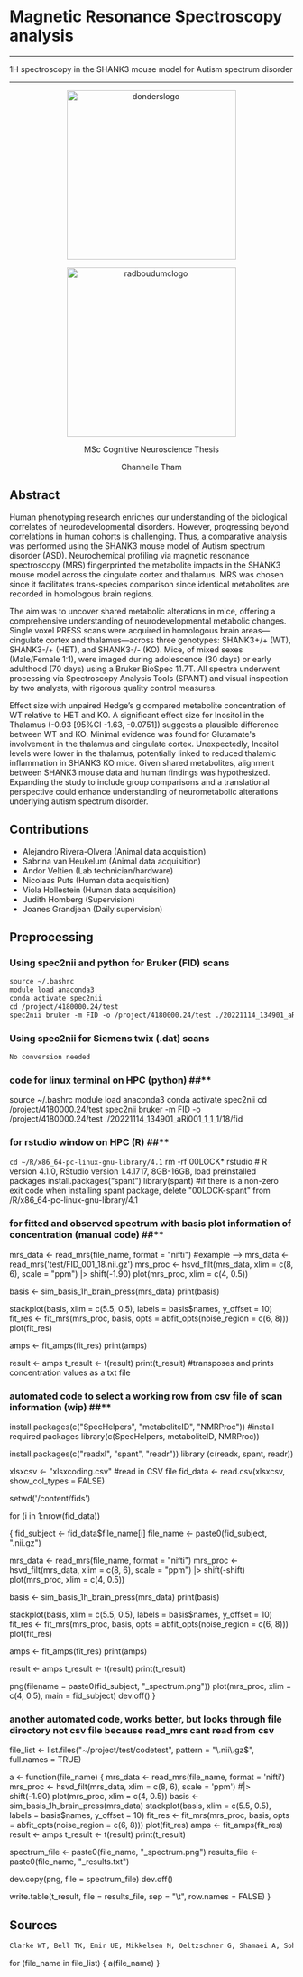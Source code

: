 # Magnetic Resonance Spectroscopy analysis

---
1H spectroscopy in the SHANK3 mouse model for Autism spectrum disorder 

---

<p align="center">
<img src= "https://www.smartnets-etn.eu/wp-content/uploads/2020/08/dondersru-1.png" 
alt="donderslogo" width=300>

<p align="center">
<img src="https://upload.wikimedia.org/wikipedia/commons/d/dd/Radboud_university_medical_center_logo.png?20170808070641" 
alt="radboudumclogo" width=300>
 
<p align="center">
MSc Cognitive Neuroscience Thesis
<p align="center" >Channelle Tham </p>
</p>

## Abstract
<!--- > [!IMPORTANT]\
> We ask that all users read our [legal disclaimer](https://github.com/simple-icons/simple-icons/blob/develop/DISCLAIMER.md) before using icons from Simple Icons. ---> 
Human phenotyping research enriches our understanding of the biological correlates of neurodevelopmental disorders. However, progressing beyond correlations in human cohorts is challenging. Thus, a comparative analysis was performed using the SHANK3 mouse model of Autism spectrum disorder (ASD). Neurochemical profiling via magnetic resonance spectroscopy (MRS) fingerprinted the metabolite impacts in the SHANK3 mouse model across the cingulate cortex and thalamus. MRS was chosen since it facilitates trans-species comparison since identical metabolites are recorded in homologous brain regions. 

The aim was to uncover shared metabolic alterations in mice, offering a comprehensive understanding of neurodevelopmental metabolic changes. Single voxel PRESS scans were acquired in homologous brain areas—cingulate cortex and thalamus—across three genotypes: SHANK3+/+ (WT), SHANK3-/+ (HET), and SHANK3-/- (KO). Mice, of mixed sexes (Male/Female 1:1), were imaged during adolescence (30 days) or early adulthood (70 days) using a Bruker BioSpec 11.7T. All spectra underwent processing via Spectroscopy Analysis Tools (SPANT) and visual inspection by two analysts, with rigorous quality control measures. 

Effect size with unpaired Hedge’s g compared metabolite concentration of WT relative to HET and KO. A significant effect size for Inositol in the Thalamus (-0.93 [95%CI -1.63, -0.0751]) suggests a plausible difference between WT and KO. Minimal evidence was found for Glutamate's involvement in the thalamus and cingulate cortex. Unexpectedly, Inositol levels were lower in the thalamus, potentially linked to reduced thalamic inflammation in SHANK3 KO mice. Given shared metabolites, alignment between SHANK3 mouse data and human findings was hypothesized. Expanding the study to include group comparisons and a translational perspective could enhance understanding of neurometabolic alterations underlying autism spectrum disorder.


## Contributions
<ul style=“list-style-type:circle”>
<li>  Alejandro Rivera-Olvera (Animal data acquisition)  </li>
<li> Sabrina van Heukelum (Animal data acquisition)  </li>
<li> Andor Veltien (Lab technician/hardware)  </li>
<li> Nicolaas Puts (Human data acquisition)  </li>
<li> Viola Hollestein (Human data acquisition)  </li>
<li> Judith Homberg (Supervision)  </li>
<li> Joanes Grandjean (Daily supervision)  </li>
</ul>

## Preprocessing

### Using spec2nii and python for Bruker (FID) scans 

```html
source ~/.bashrc
module load anaconda3
conda activate spec2nii
cd /project/4180000.24/test
spec2nii bruker -m FID -o /project/4180000.24/test ./20221114_134901_aRi001_1_1_1/18/fid
```

### Using spec2nii for Siemens twix (.dat) scans
```html
No conversion needed

```

### code for linux terminal on HPC (python) ##**
source ~/.bashrc
module load anaconda3
conda activate spec2nii
cd /project/4180000.24/test
spec2nii bruker -m FID -o /project/4180000.24/test ./20221114_134901_aRi001_1_1_1/18/fid

### for rstudio window on HPC (R) ##**
`cd ~/R/x86_64-pc-linux-gnu-library/4.1`
rm -rf 00LOCK*
rstudio # R version 4.1.0, RStudio version 1.4.1717, 8GB-16GB, load preinstalled packages 
install.packages(“spant”)
library(spant)
#if there is a non-zero exit code when installing spant package, delete "00LOCK-spant" from /R/x86_64-pc-linux-gnu-library/4.1

### for fitted and observed spectrum with basis plot information of concentration (manual code) ##**
  mrs_data <- read_mrs(file_name, format = "nifti") #example --> mrs_data <-     
  read_mrs('test/FID_001_18.nii.gz')
  mrs_proc <- hsvd_filt(mrs_data, xlim = c(8, 6), scale = "ppm") |> shift(-1.90)
  plot(mrs_proc, xlim = c(4, 0.5))

  basis <- sim_basis_1h_brain_press(mrs_data)
  print(basis)

  stackplot(basis, xlim = c(5.5, 0.5), labels = basis$names, y_offset = 10)
  fit_res <- fit_mrs(mrs_proc, basis, opts = abfit_opts(noise_region = c(6, 8)))
  plot(fit_res)

  amps <- fit_amps(fit_res)
  print(amps)

  result <- amps
  t_result <- t(result)
  print(t_result) #transposes and prints concentration values as a txt file 

### automated code to select a working row from csv file of scan information (wip) ##** 

install.packages(c("SpecHelpers", "metaboliteID", "NMRProc")) #install required packages 
library(c(SpecHelpers, metaboliteID, NMRProc))

install.packages(c("readxl", "spant", "readr"))
library (c(readx, spant, readr))

xlsxcsv <- "xlsxcoding.csv"  #read in CSV file
fid_data <- read.csv(xlsxcsv, show_col_types = FALSE)

setwd('/content/fids')

for (i in 1:nrow(fid_data))

 {
  fid_subject <- fid_data$file_name[i]
  file_name <- paste0(fid_subject, ".nii.gz")

  mrs_data <- read_mrs(file_name, format = "nifti")
  mrs_proc <- hsvd_filt(mrs_data, xlim = c(8, 6), scale = "ppm") |> shift(-shift)
  plot(mrs_proc, xlim = c(4, 0.5))

  basis <- sim_basis_1h_brain_press(mrs_data)
  print(basis)

  stackplot(basis, xlim = c(5.5, 0.5), labels = basis$names, y_offset = 10)
  fit_res <- fit_mrs(mrs_proc, basis, opts = abfit_opts(noise_region = c(6, 8)))
  plot(fit_res)

  amps <- fit_amps(fit_res)
  print(amps)

  result <- amps
  t_result <- t(result)
  print(t_result)

  png(filename = paste0(fid_subject, "_spectrum.png"))
  plot(mrs_proc, xlim = c(4, 0.5), main = fid_subject)
  dev.off()
}


### **another automated code, works better, but looks through file directory not csv file because read_mrs cant read from csv** 

file_list <- list.files("~/project/test/codetest", pattern = "\\.nii\\.gz$", full.names = TRUE)

a <- function(file_name) {
  mrs_data <- read_mrs(file_name, format = 'nifti')
  mrs_proc <- hsvd_filt(mrs_data, xlim = c(8, 6), scale = 'ppm') #|> shift(-1.90)
  plot(mrs_proc, xlim = c(4, 0.5))
  basis <- sim_basis_1h_brain_press(mrs_data)
  stackplot(basis, xlim = c(5.5, 0.5), labels = basis$names, y_offset = 10)
  fit_res <- fit_mrs(mrs_proc, basis, opts = abfit_opts(noise_region = c(6, 8)))
  plot(fit_res)
  amps <- fit_amps(fit_res)
  result <- amps
  t_result <- t(result)
  print(t_result)
  
  spectrum_file <- paste0(file_name, "_spectrum.png")
  results_file <- paste0(file_name, "_results.txt")
  
  dev.copy(png, file = spectrum_file)
  dev.off()
  
  write.table(t_result, file = results_file, sep = "\t", row.names = FALSE)
}



## Sources 
````html
Clarke WT, Bell TK, Emir UE, Mikkelsen M, Oeltzschner G, Shamaei A, Soher BJ, Wilson M. NIfTI-MRS: A standard data format for magnetic resonance spectroscopy. Magn Reson Med. 2022. doi: 10.1002/mrm.29418.
````

for (file_name in file_list) {
  a(file_name)
}
